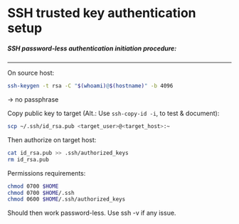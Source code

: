 SSH trusted key authentication setup
====================================
##### SSH password-less authentication initiation procedure:
---
On source host:
```bash
ssh-keygen -t rsa -C "$(whoami)@$(hostname)" -b 4096
```
-> no passphrase

Copy public key to target (Alt.: Use `ssh-copy-id -i`, to test & document):
```bash
scp ~/.ssh/id_rsa.pub <target_user>@<target_host>:~
```
Then authorize on target host:
```bash
cat id_rsa.pub >> .ssh/authorized_keys
rm id_rsa.pub
```

Permissions requirements:
```bash
chmod 0700 $HOME
chmod 0700 $HOME/.ssh
chmod 0600 $HOME/.ssh/authorized_keys
```

Should then work password-less. Use ssh -v if any issue.
